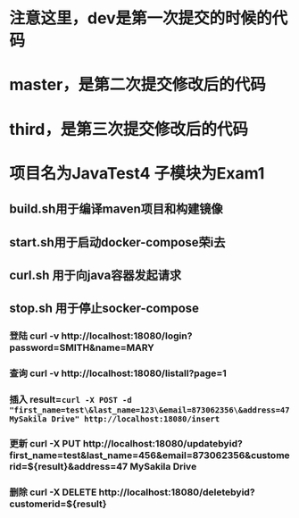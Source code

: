 # 注意这里，dev是第一次提交的时候的代码
# master，是第二次提交修改后的代码
# third，是第三次提交修改后的代码

# 项目名为JavaTest4 子模块为Exam1
## build.sh用于编译maven项目和构建镜像
## start.sh用于启动docker-compose荣i去
## curl.sh 用于向java容器发起请求
## stop.sh 用于停止socker-compose
### 登陆 curl -v http://localhost:18080/login?password=SMITH\&name=MARY 
### 查询 curl -v http://localhost:18080/listall?page=1
### 插入 result=`curl -X POST -d "first_name=test\&last_name=123\&email=873062356\&address=47 MySakila Drive" http://localhost:18080/insert`
### 更新 curl -X PUT http://localhost:18080/updatebyid?first_name=test\&last_name=456\&email=873062356\&customerid=${result}\&address=47 MySakila Drive
### 删除 curl -X DELETE  http://localhost:18080/deletebyid?customerid=${result}
